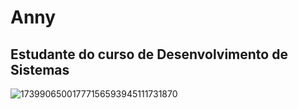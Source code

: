 # Anny 

## Estudante do curso de Desenvolvimento de Sistemas 

![17399065001777156593945111731870](https://github.com/user-attachments/assets/d99bdcd4-7466-4a95-bc9a-13380906dc54)
